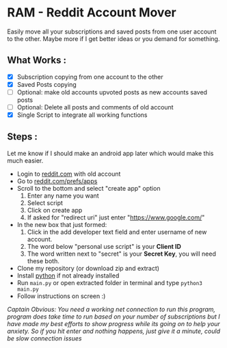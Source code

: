 # RAM - Reddit Account Mover

Easily move all your subscriptions and saved posts from one user account to the other. Maybe more if I get better ideas or you demand for something.

## What Works :
- [x] Subscription copying from one account to the other
- [x] Saved Posts copying
- [ ] Optional: make old accounts upvoted posts as new accounts saved posts
- [ ] Optional: Delete all posts and comments of old account
- [x] Single Script to integrate all working functions

## Steps :
Let me know if I should make an android app later which would make this much easier.

  - Login to [reddit.com](https://www.reddit.com/) with old account
  - Go to [reddit.com/prefs/apps](https://www.reddit.com/prefs/apps)
  - Scroll to the bottom and select "create app" option
    1. Enter any name you want
    2. Select script
    3. Click on create app
    4. If asked for "redirect uri" just enter "https://www.google.com/"
  - In the new box that just formed:
    1. Click in the add developer text field and enter username of new account.
    2. The word below "personal use script" is your **Client ID**
    3. The word written next to "secret" is your **Secret Key**, you will need these both.
  - Clone my repository (or download zip and extract)
  - Install [python](https://www.python.org/downloads/) if not already installed
  - Run ```main.py``` or open extracted folder in terminal and type
  ```python3 main.py```
  - Follow instructions on screen :)

*Captain Obvious: You need a working net connection to run this program, program does take time to run based on your number of subscriptions but I have made my best efforts to show progress while its going on to help your anxiety. So if you hit enter and nothing happens, just give it a minute, could be slow connection issues*
